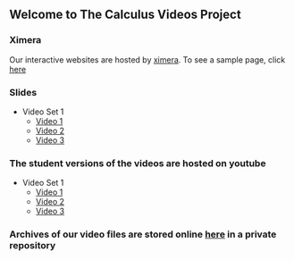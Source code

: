 ## Welcome to The Calculus Videos Project

### Ximera
Our interactive websites are hosted by [ximera](http://ximera.osu.edu). To see a sample page, click [here](http://ximera.osu.edu/calcvids/sample)

### Slides
  - Video Set 1
    - [Video 1](https://drive.google.com/file/d/0B7OjER7Z3zvDYTJNWkU2b2xMZ0k/view?usp=sharing)
    - [Video 2](https://drive.google.com/file/d/0B7OjER7Z3zvDODd6V1ZidDM2ejg/view?usp=sharing)
    - [Video 3](https://drive.google.com/file/d/0B7OjER7Z3zvDN25scmRWdGd0X2M/view?usp=sharing)

### The student versions of the videos are hosted on youtube
- Video Set 1
  - [Video 1](https://youtu.be/2WMTfhhgVyM)
  - [Video 2](https://youtu.be/nAsB_lLY8Jw)
  - [Video 3](https://youtu.be/8A6wMrvauRA)

### Archives of our video files are stored online [here](http://github.com/mthomas7/CaViAr) in a private repository